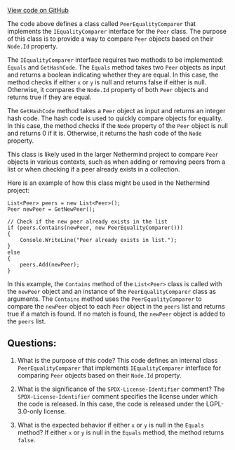 [View code on GitHub](https://github.com/NethermindEth/nethermind/src/Nethermind/Nethermind.Network/PeerEqualityComparer.cs)

The code above defines a class called `PeerEqualityComparer` that implements the `IEqualityComparer` interface for the `Peer` class. The purpose of this class is to provide a way to compare `Peer` objects based on their `Node.Id` property. 

The `IEqualityComparer` interface requires two methods to be implemented: `Equals` and `GetHashCode`. The `Equals` method takes two `Peer` objects as input and returns a boolean indicating whether they are equal. In this case, the method checks if either `x` or `y` is null and returns false if either is null. Otherwise, it compares the `Node.Id` property of both `Peer` objects and returns true if they are equal. 

The `GetHashCode` method takes a `Peer` object as input and returns an integer hash code. The hash code is used to quickly compare objects for equality. In this case, the method checks if the `Node` property of the `Peer` object is null and returns 0 if it is. Otherwise, it returns the hash code of the `Node` property. 

This class is likely used in the larger Nethermind project to compare `Peer` objects in various contexts, such as when adding or removing peers from a list or when checking if a peer already exists in a collection. 

Here is an example of how this class might be used in the Nethermind project:

```
List<Peer> peers = new List<Peer>();
Peer newPeer = GetNewPeer();

// Check if the new peer already exists in the list
if (peers.Contains(newPeer, new PeerEqualityComparer()))
{
    Console.WriteLine("Peer already exists in list.");
}
else
{
    peers.Add(newPeer);
}
```

In this example, the `Contains` method of the `List<Peer>` class is called with the `newPeer` object and an instance of the `PeerEqualityComparer` class as arguments. The `Contains` method uses the `PeerEqualityComparer` to compare the `newPeer` object to each `Peer` object in the `peers` list and returns true if a match is found. If no match is found, the `newPeer` object is added to the `peers` list.
## Questions: 
 1. What is the purpose of this code?
   This code defines an internal class `PeerEqualityComparer` that implements `IEqualityComparer` interface for comparing `Peer` objects based on their `Node.Id` property.

2. What is the significance of the `SPDX-License-Identifier` comment?
   The `SPDX-License-Identifier` comment specifies the license under which the code is released. In this case, the code is released under the LGPL-3.0-only license.

3. What is the expected behavior if either `x` or `y` is null in the `Equals` method?
   If either `x` or `y` is null in the `Equals` method, the method returns `false`.